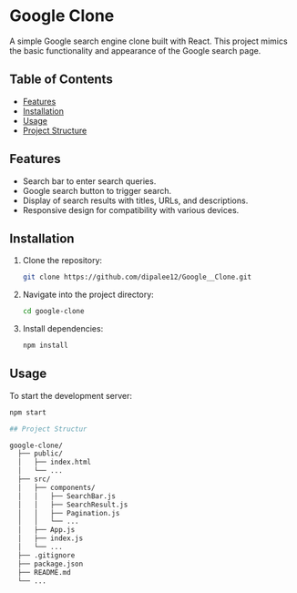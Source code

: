 # Google Clone

A simple Google search engine clone built with React. This project mimics the basic functionality and appearance of the Google search page.

## Table of Contents

- [Features](#features)
- [Installation](#installation)
- [Usage](#usage)
- [Project Structure](#project-structure)

## Features

- Search bar to enter search queries.
- Google search button to trigger search.
- Display of search results with titles, URLs, and descriptions.
- Responsive design for compatibility with various devices.

## Installation

1. Clone the repository:

    ```bash
    git clone https://github.com/dipalee12/Google__Clone.git
    ```

2. Navigate into the project directory:

    ```bash
    cd google-clone
    ```

3. Install dependencies:

    ```bash
    npm install
    ```

## Usage

To start the development server:

```bash
npm start

## Project Structur

google-clone/
  ├── public/
  │   ├── index.html
  │   └── ...
  ├── src/
  │   ├── components/
  │   │   ├── SearchBar.js
  │   │   ├── SearchResult.js
  │   │   ├── Pagination.js
  │   │   └── ...
  │   ├── App.js
  │   ├── index.js
  │   └── ...
  ├── .gitignore
  ├── package.json
  ├── README.md
  └── ...

